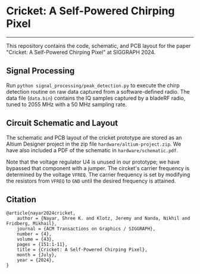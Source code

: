 # Cricket: A Self-Powered Chirping Pixel
--------------------
This repository contains the code, schematic, and PCB layout for the paper
"Cricket: A Self-Powered Chirping Pixel" at SIGGRAPH 2024.


## Signal Processing
Run `python signal_processing/peak_detection.py` to execute the chirp detection
routine on raw data captured from a software-defined radio. The data file 
(`data.bin`) contains the IQ samples captured by a bladeRF radio, tuned
to 2055 MHz with a 50 MHz sampling rate.

## Circuit Schematic and Layout
The schematic and PCB layout of the cricket prototype are stored as an 
Altium Designer project in the zip file `hardware/altium-project.zip`. 
We have also included a PDF of the schematic in `hardware/schematic.pdf`. 

Note that the voltage regulator U4 is unused in our prototype; we have bypassed
that component with a jumper.
The circket's carrier frequency is determined by the voltage `VFREQ`.
The carrier frequency is set by modifying the resistors from `VFREQ` to `GND` 
until the desired frequency is attained.

## Citation
```
@article{nayar2024cricket,
    author = {Nayar, Shree K. and Klotz, Jeremy and Nanda, Nikhil and Fridberg, Mikhail},
    journal = {ACM Transactions on Graphics / SIGGRAPH},
    number = {4},
    volume = {43},
    pages = {151:1-11},
    title = {Cricket: A Self-Powered Chirping Pixel},
    month = {July},
    year = {2024},
}
```
